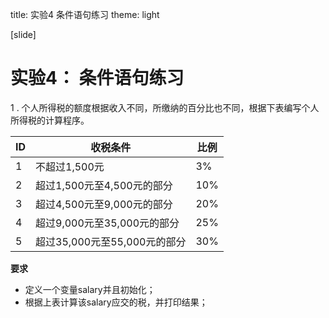 title: 实验4 条件语句练习
theme: light

[slide]
# 实验4： 条件语句练习

1 . 个人所得税的额度根据收入不同，所缴纳的百分比也不同，根据下表编写个人所得税的计算程序。

|ID  | 收税条件 |  比例 | 
|---|------------------------------|----|
| 1 | 不超过1,500元 |  3% | 
| 2 | 超过1,500元至4,500元的部分 |  10% | 
| 3 | 超过4,500元至9,000元的部分 |  20% |
| 4 | 超过9,000元至35,000元的部分 |  25% |
| 5 | 超过35,000元至55,000元的部分 |  30% |

**要求**  

- 定义一个变量salary并且初始化；
- 根据上表计算该salary应交的税，并打印结果；
